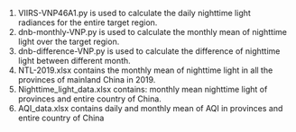 1. VIIRS-VNP46A1.py is used to calculate the daily nighttime light radiances for the entire target region.
2. dnb-monthly-VNP.py is used to calculate the monthly mean of nighttime light over the target region.
3. dnb-difference-VNP.py is used to calculate the difference of nighttime light between different month.
4. NTL-2019.xlsx contains the monthly mean of nighttime light in all the provinces of mainland China in 2019.
5. Nighttime\_light\_data.xlsx contains: monthly mean nighttime light of provinces and entire country of China.
6. AQI\_data.xlsx contains daily and monthly mean of AQI in provinces and entire country of China

